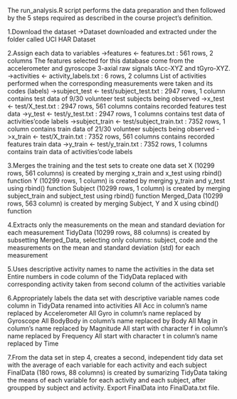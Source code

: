 The run_analysis.R script performs the data preparation and then followed by the 5 steps required as described in the course project’s definition.

1.Download the dataset
->Dataset downloaded and extracted under the folder called UCI HAR Dataset

2.Assign each data to variables
  ->features <- features.txt : 561 rows, 2 columns
    The features selected for this database come from the accelerometer and gyroscope 3-axial raw signals           tAcc-XYZ   and tGyro-XYZ.
  ->activities <- activity_labels.txt : 6 rows, 2 columns
    List of activities performed when the corresponding measurements were taken and its codes (labels)
  ->subject_test <- test/subject_test.txt : 2947 rows, 1 column
    contains test data of 9/30 volunteer test subjects being observed
  ->x_test <- test/X_test.txt : 2947 rows, 561 columns
    contains recorded features test data
  ->y_test <- test/y_test.txt : 2947 rows, 1 columns
    contains test data of activities’code labels
  ->subject_train <- test/subject_train.txt : 7352 rows, 1 column
    contains train data of 21/30 volunteer subjects being observed
  ->x_train <- test/X_train.txt : 7352 rows, 561 columns
    contains recorded features train data
  ->y_train <- test/y_train.txt : 7352 rows, 1 columns
    contains train data of activities’code labels

3.Merges the training and the test sets to create one data set
X (10299 rows, 561 columns) is created by merging x_train and x_test using rbind() function
Y (10299 rows, 1 column) is created by merging y_train and y_test using rbind() function
Subject (10299 rows, 1 column) is created by merging subject_train and subject_test using rbind() function
Merged_Data (10299 rows, 563 column) is created by merging Subject, Y and X using cbind() function

4.Extracts only the measurements on the mean and standard deviation for each measurement
TidyData (10299 rows, 88 columns) is created by subsetting Merged_Data, selecting only columns: subject, code and the measurements on the mean and standard deviation (std) for each measurement

5.Uses descriptive activity names to name the activities in the data set
Entire numbers in code column of the TidyData replaced with corresponding activity taken from second column of the activities variable

6.Appropriately labels the data set with descriptive variable names
code column in TidyData renamed into activities
All Acc in column’s name replaced by Accelerometer
All Gyro in column’s name replaced by Gyroscope
All BodyBody in column’s name replaced by Body
All Mag in column’s name replaced by Magnitude
All start with character f in column’s name replaced by Frequency
All start with character t in column’s name replaced by Time

7.From the data set in step 4, creates a second, independent tidy data set with the average of each variable for each activity and each subject
FinalData (180 rows, 88 columns) is created by sumarizing TidyData taking the means of each variable for each activity and each subject, after groupped by subject and activity.
Export FinalData into FinalData.txt file.
